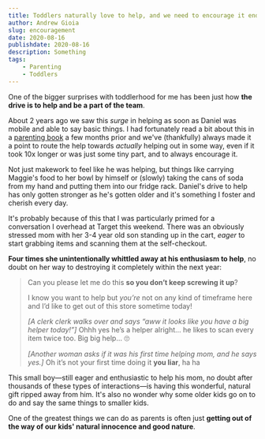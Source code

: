 ```yaml
---
title: Toddlers naturally love to help, and we need to encourage it endlessly
author: Andrew Gioia
slug: encouragement
date: 2020-08-16
publishdate: 2020-08-16
description: Something
tags:
    - Parenting
    - Toddlers
---
```


<p class="big">One of the bigger surprises with toddlerhood for me has been just how <strong>the drive is to help and be a part of the team</strong>.</p>

About 2 years ago we saw this _surge_ in helping as soon as Daniel was mobile and able to say basic things. I had fortunately read a bit about this in a [parenting book](https://www.themontessorinotebook.com/the-montessori-toddler/) a few months prior and we've (thankfully) always made it a point to route the help towards _actually_ helping out in some way, even if it took 10x longer or was just some tiny part, and to always encourage it.

Not just makework to feel like he was helping, but things like carrying Maggie's food to her bowl by himself or (slowly) taking the cans of soda from my hand and putting them into our fridge rack. Daniel's drive to help has only gotten stronger as he's gotten older and it's something I foster and cherish every day.

It's probably because of this that I was particularly primed for a conversation I overhead at Target this weekend. There was an obviously stressed mom with her 3-4 year old son standing up in the cart, _eager_ to start grabbing items and scanning them at the self-checkout.

**Four times she unintentionally whittled away at his enthusiasm to help**, no doubt on her way to destroying it completely within the next year:

> Can you please let me do this **so you don’t keep screwing it up**?
>
> I know you want to help but _you’re_ not on any kind of timeframe here and I’d like to get out of this store sometime today!
>
> _[A clerk clerk walks over and says “aww it looks like you have a big helper today!”]_ Ohhh yes he’s a helper alright... he likes to scan every item twice too. Big big help... 🙄
>
> _[Another woman asks if it was his first time helping mom, and he says yes.]_ Oh it’s not your first time doing it **you liar**, ha ha

This small boy&mdash;still eager and enthusiastic to help his mom, no doubt after thousands of these types of interactions&mdash;is having this wonderful, natural gift ripped away from him. It's also no wonder why some older kids go on to do and say the same things to smaller kids.

One of the greatest things we can do as parents is often just **getting out of the way of our kids' natural innocence and good nature**. 